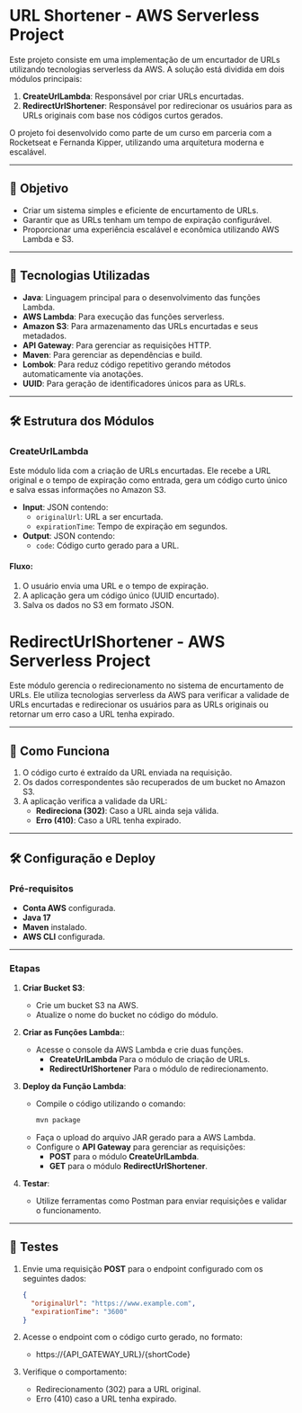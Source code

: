 # URL Shortener - AWS Serverless Project

Este projeto consiste em uma implementação de um encurtador de URLs utilizando tecnologias serverless da AWS. A solução está dividida em dois módulos principais:

1. **CreateUrlLambda**: Responsável por criar URLs encurtadas.
2. **RedirectUrlShortener**: Responsável por redirecionar os usuários para as URLs originais com base nos códigos curtos gerados.

O projeto foi desenvolvido como parte de um curso em parceria com a Rocketseat e Fernanda Kipper, utilizando uma arquitetura moderna e escalável.

---

## 🎯 Objetivo

- Criar um sistema simples e eficiente de encurtamento de URLs.
- Garantir que as URLs tenham um tempo de expiração configurável.
- Proporcionar uma experiência escalável e econômica utilizando AWS Lambda e S3.

---

## 🚀 Tecnologias Utilizadas

- **Java**: Linguagem principal para o desenvolvimento das funções Lambda.
- **AWS Lambda**: Para execução das funções serverless.
- **Amazon S3**: Para armazenamento das URLs encurtadas e seus metadados.
- **API Gateway**: Para gerenciar as requisições HTTP.
- **Maven**: Para gerenciar as dependências e build.
- **Lombok**: Para reduz código repetitivo gerando métodos automaticamente via anotações.
- **UUID**: Para geração de identificadores únicos para as URLs.

---

## 🛠️ Estrutura dos Módulos

### CreateUrlLambda

Este módulo lida com a criação de URLs encurtadas. Ele recebe a URL original e o tempo de expiração como entrada, gera um código curto único e salva essas informações no Amazon S3.

- **Input**: JSON contendo:
  - `originalUrl`: URL a ser encurtada.
  - `expirationTime`: Tempo de expiração em segundos.
- **Output**: JSON contendo:
  - `code`: Código curto gerado para a URL.

#### Fluxo:

1. O usuário envia uma URL e o tempo de expiração.
2. A aplicação gera um código único (UUID encurtado).
3. Salva os dados no S3 em formato JSON.

# RedirectUrlShortener - AWS Serverless Project

Este módulo gerencia o redirecionamento no sistema de encurtamento de URLs. Ele utiliza tecnologias serverless da AWS para verificar a validade de URLs encurtadas e redirecionar os usuários para as URLs originais ou retornar um erro caso a URL tenha expirado.

---

## 🎯 Como Funciona

1. O código curto é extraído da URL enviada na requisição.
2. Os dados correspondentes são recuperados de um bucket no Amazon S3.
3. A aplicação verifica a validade da URL:
   - **Redireciona (302)**: Caso a URL ainda seja válida.
   - **Erro (410)**: Caso a URL tenha expirado.

---

## 🛠️ Configuração e Deploy

### Pré-requisitos

- **Conta AWS** configurada.
- **Java 17**
- **Maven** instalado.
- **AWS CLI** configurada.

---

### Etapas

1. **Criar Bucket S3**:
   - Crie um bucket S3 na AWS.
   - Atualize o nome do bucket no código do módulo.
     
2. **Criar as Funções Lambda:**:
   - Acesse o console da AWS Lambda e crie duas funções.
     - **CreateUrlLambda** Para o módulo de criação de URLs.
     - **RedirectUrlShortener** Para o módulo de redirecionamento.

3. **Deploy da Função Lambda**:
   - Compile o código utilizando o comando:
     ```bash
     mvn package
     ```
   - Faça o upload do arquivo JAR gerado para a AWS Lambda.
   - Configure o **API Gateway** para gerenciar as requisições:
     - **POST** para o módulo **CreateUrlLambda**.
     - **GET** para o módulo **RedirectUrlShortener**.

4. **Testar**:
   - Utilize ferramentas como Postman para enviar requisições e validar o funcionamento.

---

## 🧪 Testes

1. Envie uma requisição **POST** para o endpoint configurado com os seguintes dados:
   ```json
   {
     "originalUrl": "https://www.example.com",
     "expirationTime": "3600"
   }
   
2. Acesse o endpoint com o código curto gerado, no formato:
   - https://{API_GATEWAY_URL}/{shortCode}
     
3. Verifique o comportamento:
   - Redirecionamento (302) para a URL original.
   - Erro (410) caso a URL tenha expirado.



